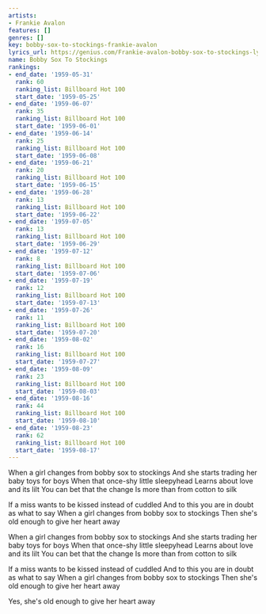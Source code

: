 ```yaml
---
artists:
- Frankie Avalon
features: []
genres: []
key: bobby-sox-to-stockings-frankie-avalon
lyrics_url: https://genius.com/Frankie-avalon-bobby-sox-to-stockings-lyrics
name: Bobby Sox To Stockings
rankings:
- end_date: '1959-05-31'
  rank: 60
  ranking_list: Billboard Hot 100
  start_date: '1959-05-25'
- end_date: '1959-06-07'
  rank: 35
  ranking_list: Billboard Hot 100
  start_date: '1959-06-01'
- end_date: '1959-06-14'
  rank: 25
  ranking_list: Billboard Hot 100
  start_date: '1959-06-08'
- end_date: '1959-06-21'
  rank: 20
  ranking_list: Billboard Hot 100
  start_date: '1959-06-15'
- end_date: '1959-06-28'
  rank: 13
  ranking_list: Billboard Hot 100
  start_date: '1959-06-22'
- end_date: '1959-07-05'
  rank: 13
  ranking_list: Billboard Hot 100
  start_date: '1959-06-29'
- end_date: '1959-07-12'
  rank: 8
  ranking_list: Billboard Hot 100
  start_date: '1959-07-06'
- end_date: '1959-07-19'
  rank: 12
  ranking_list: Billboard Hot 100
  start_date: '1959-07-13'
- end_date: '1959-07-26'
  rank: 11
  ranking_list: Billboard Hot 100
  start_date: '1959-07-20'
- end_date: '1959-08-02'
  rank: 16
  ranking_list: Billboard Hot 100
  start_date: '1959-07-27'
- end_date: '1959-08-09'
  rank: 23
  ranking_list: Billboard Hot 100
  start_date: '1959-08-03'
- end_date: '1959-08-16'
  rank: 44
  ranking_list: Billboard Hot 100
  start_date: '1959-08-10'
- end_date: '1959-08-23'
  rank: 62
  ranking_list: Billboard Hot 100
  start_date: '1959-08-17'
---
```

When a girl changes from bobby sox to stockings
And she starts trading her baby toys for boys
When that once-shy little sleepyhead
Learns about love and its lilt
You can bet that the change
Is more than from cotton to silk

If a miss wants to be kissed instead of cuddled
And to this you are in doubt as what to say
When a girl changes from bobby sox to stockings
Then she's old enough to give her heart away

When a girl changes from bobby sox to stockings
And she starts trading her baby toys for boys
When that once-shy little sleepyhead
Learns about love and its lilt
You can bet that the change
Is more than from cotton to silk

If a miss wants to be kissed instead of cuddled
And to this you are in doubt as what to say
When a girl changes from bobby sox to stockings
Then she's old enough to give her heart away

Yes, she's old enough to give her heart away
